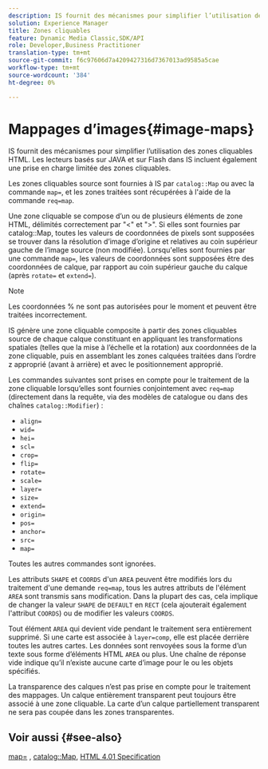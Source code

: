 ```yaml
---
description: IS fournit des mécanismes pour simplifier l’utilisation des zones cliquables HTML. Les lecteurs basés sur JAVA et sur Flash dans IS incluent également une prise en charge limitée des zones cliquables.
solution: Experience Manager
title: Zones cliquables
feature: Dynamic Media Classic,SDK/API
role: Developer,Business Practitioner
translation-type: tm+mt
source-git-commit: f6c97606d7a4209427316d7367013ad9585a5cae
workflow-type: tm+mt
source-wordcount: '384'
ht-degree: 0%

---
```



# Mappages d’images{#image-maps}

IS fournit des mécanismes pour simplifier l’utilisation des zones cliquables HTML. Les lecteurs basés sur JAVA et sur Flash dans IS incluent également une prise en charge limitée des zones cliquables.

Les zones cliquables source sont fournies à IS par `catalog::Map` ou avec la commande `map=`, et les zones traitées sont récupérées à l&#39;aide de la commande `req=map`.

Une zone cliquable se compose d’un ou de plusieurs éléments de zone HTML, délimités correctement par &quot;&lt;&quot; et &quot;>&quot;. Si elles sont fournies par catalog::Map, toutes les valeurs de coordonnées de pixels sont supposées se trouver dans la résolution d’image d’origine et relatives au coin supérieur gauche de l’image source (non modifiée). Lorsqu&#39;elles sont fournies par une commande `map=`, les valeurs de coordonnées sont supposées être des coordonnées de calque, par rapport au coin supérieur gauche du calque (après `rotate=` et `extend=`).

>[!NOTE]
>
>Les coordonnées % ne sont pas autorisées pour le moment et peuvent être traitées incorrectement.

IS génère une zone cliquable composite à partir des zones cliquables source de chaque calque constituant en appliquant les transformations spatiales (telles que la mise à l’échelle et la rotation) aux coordonnées de la zone cliquable, puis en assemblant les zones calquées traitées dans l’ordre z approprié (avant à arrière) et avec le positionnement approprié.

Les commandes suivantes sont prises en compte pour le traitement de la zone cliquable lorsqu’elles sont fournies conjointement avec `req=map` (directement dans la requête, via des modèles de catalogue ou dans des chaînes `catalog::Modifier`) :

* `align=`
* `wid=`
* `hei=`
* `scl=`
* `crop=`
* `flip=`
* `rotate=`
* `scale=`
* `layer=`
* `size=`
* `extend=`
* `origin=`
* `pos=`
* `anchor=`
* `src=`
* `map=`

Toutes les autres commandes sont ignorées.

Les attributs `SHAPE` et `COORDS` d&#39;un `AREA` peuvent être modifiés lors du traitement d&#39;une demande `req=map`, tous les autres attributs de l&#39;élément `AREA` sont transmis sans modification. Dans la plupart des cas, cela implique de changer la valeur `SHAPE` de `DEFAULT` en `RECT` (cela ajouterait également l&#39;attribut `COORDS`) ou de modifier les valeurs `COORDS`.

Tout élément `AREA` qui devient vide pendant le traitement sera entièrement supprimé. Si une carte est associée à `layer=comp`, elle est placée derrière toutes les autres cartes. Les données sont renvoyées sous la forme d’un texte sous forme d’éléments HTML `AREA` ou plus. Une chaîne de réponse vide indique qu’il n’existe aucune carte d’image pour le ou les objets spécifiés.

La transparence des calques n’est pas prise en compte pour le traitement des mappages. Un calque entièrement transparent peut toujours être associé à une zone cliquable. La carte d’un calque partiellement transparent ne sera pas coupée dans les zones transparentes.

## Voir aussi {#see-also}

[map=](../../../../../is-api/http-ref/image-serving-api-ref/c-http-protocol-reference/c-command-reference/r-map.md#reference-8f96545f196b4b7caa616e15c2363f06) ,  [catalog::Map](/help/aem-is-ir-api/is-api/image-catalog/image-serving-api-ref/c-image-catalog-reference/c-image-svg-data-reference/c-image-data-reference/r-map-cat.md),  [HTML 4.01 Specification](http://www.w3.org/TR/html401/)
